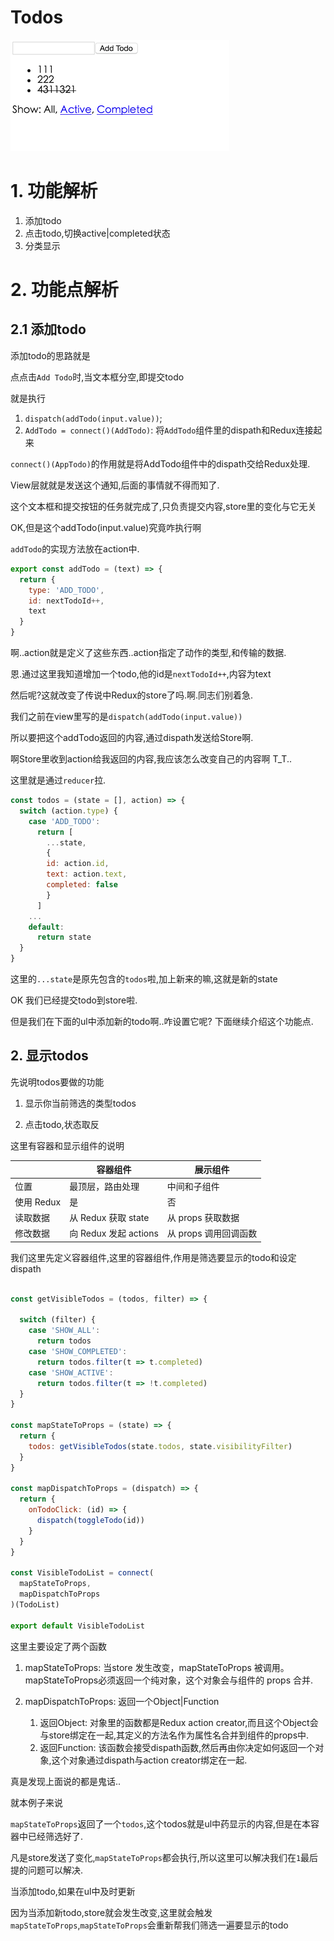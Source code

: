 # Todos

![todo](QQ20160403-0.png)

# 1. 功能解析

1. 添加todo
2. 点击todo,切换active|completed状态
3. 分类显示

# 2. 功能点解析

## 2.1 添加todo

添加todo的思路就是

点点击`Add Todo`时,当文本框分空,即提交todo

就是执行

1. `dispatch(addTodo(input.value))`;
2. `AddTodo = connect()(AddTodo)`: 将`AddTodo`组件里的dispath和Redux连接起来

`connect()(AppTodo)`的作用就是将AddTodo组件中的dispath交给Redux处理.

View层就就是发送这个通知,后面的事情就不得而知了.

这个文本框和提交按钮的任务就完成了,只负责提交内容,store里的变化与它无关

OK,但是这个addTodo(input.value)究竟咋执行啊

`addTodo`的实现方法放在action中.

```javascript
export const addTodo = (text) => {
  return {
    type: 'ADD_TODO',
    id: nextTodoId++,
    text
  }
}
```

啊..action就是定义了这些东西..action指定了动作的类型,和传输的数据.

恩.通过这里我知道增加一个todo,他的id是`nextTodoId++`,内容为text

然后呢?这就改变了传说中Redux的store了吗.啊.同志们别着急.

我们之前在view里写的是`dispatch(addTodo(input.value))`

所以要把这个addTodo返回的内容,通过dispath发送给Store啊.

啊Store里收到action给我返回的内容,我应该怎么改变自己的内容啊 T_T..

这里就是通过`reducer`拉.

```javascript
const todos = (state = [], action) => {
  switch (action.type) {
    case 'ADD_TODO':
      return [
        ...state,
        {
        id: action.id,
        text: action.text,
        completed: false
        }
      ]
    ...
    default:
      return state
  }
}
```

这里的`...state`是原先包含的`todos`啦,加上新来的嘛,这就是新的state

OK 我们已经提交todo到store啦.

但是我们在下面的ul中添加新的todo啊..咋设置它呢? 下面继续介绍这个功能点.

## 2. 显示todos

先说明todos要做的功能

1. 显示你当前筛选的类型todos

2. 点击todo,状态取反

这里有容器和显示组件的说明

|            | 容器组件              | 展示组件              |
|------------|-----------------------|-----------------------|
| 位置       | 最顶层，路由处理      | 中间和子组件          |
| 使用 Redux | 是                    | 否                    |
| 读取数据   | 从 Redux 获取 state   | 从 props 获取数据     |
| 修改数据   | 向 Redux 发起 actions | 从 props 调用回调函数 |


我们这里先定义容器组件,这里的容器组件,作用是筛选要显示的todo和设定dispath

```javascript

const getVisibleTodos = (todos, filter) => {

  switch (filter) {
    case 'SHOW_ALL':
      return todos
    case 'SHOW_COMPLETED':
      return todos.filter(t => t.completed)
    case 'SHOW_ACTIVE':
      return todos.filter(t => !t.completed)
  }
}

const mapStateToProps = (state) => {
  return {
    todos: getVisibleTodos(state.todos, state.visibilityFilter)
  }
}

const mapDispatchToProps = (dispatch) => {
  return {
    onTodoClick: (id) => {
      dispatch(toggleTodo(id))
    }
  }
}

const VisibleTodoList = connect(
  mapStateToProps,
  mapDispatchToProps
)(TodoList)

export default VisibleTodoList
```

这里主要设定了两个函数

1. mapStateToProps: 当store 发生改变，mapStateToProps 被调用。mapStateToProps必须返回一个纯对象，这个对象会与组件的 props 合并.
2. mapDispatchToProps: 返回一个Object|Function

    1. 返回Object: 对象里的函数都是Redux action creator,而且这个Object会与store绑定在一起,其定义的方法名作为属性名合并到组件的props中.
    2. 返回Function: 该函数会接受dispath函数,然后再由你决定如何返回一个对象,这个对象通过dispath与action creator绑定在一起.


真是发现上面说的都是鬼话..

就本例子来说

`mapStateToProps`返回了一个`todos`,这个todos就是ul中药显示的内容,但是在本容器中已经筛选好了.

凡是store发送了变化,`mapStateToProps`都会执行,所以这里可以解决我们在`1`最后提的问题可以解决.

当添加todo,如果在ul中及时更新

因为当添加新todo,store就会发生改变,这里就会触发`mapStateToProps`,`mapStateToProps`会重新帮我们筛选一遍要显示的todo



